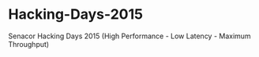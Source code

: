 # Hacking-Days-2015
Senacor Hacking Days 2015 (High Performance - Low Latency - Maximum Throughput)
